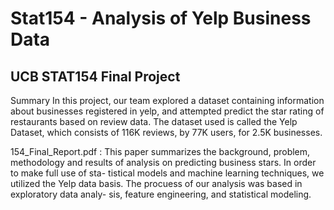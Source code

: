 # Stat154 - Analysis of Yelp Business Data
## UCB STAT154 Final Project
Summary
In this project, our team explored a dataset containing information about businesses registered in yelp, and attempted predict the star rating of restaurants based on review data. The dataset used is called the Yelp Dataset, which consists of 116K reviews, by 77K users, for 2.5K businesses. 


154_Final_Report.pdf :
This paper summarizes the background, problem, methodology and results of analysis on predicting business stars. In order to make full use of sta- tistical models and machine learning techniques, we utilized the Yelp data basis. The procuess of our analysis was based in exploratory data analy- sis, feature engineering, and statistical modeling.
